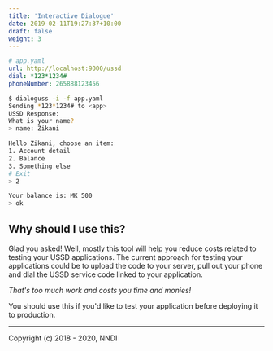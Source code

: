 ```yaml
---
title: 'Interactive Dialogue'
date: 2019-02-11T19:27:37+10:00
draft: false
weight: 3
---
```


```yaml
# app.yaml
url: http://localhost:9000/ussd
dial: *123*1234#
phoneNumber: 265888123456
```

```sh
$ dialoguss -i -f app.yaml
Sending *123*1234# to <app>
USSD Response:
What is your name?
> name: Zikani

Hello Zikani, choose an item:
1. Account detail
2. Balance
3. Something else
# Exit
> 2

Your balance is: MK 500
> ok
```


## Why should I use this?

Glad you asked! Well, mostly this tool will help you reduce costs 
related to testing your USSD applications.
The current approach for testing your applications could be to upload 
the code to your server, pull out your phone and dial the USSD service 
code linked to your application. 

_That's too much work and costs you time and monies!_

You should use this if you'd like to test your application before deploying 
it to production.

---

Copyright (c) 2018 - 2020, NNDI